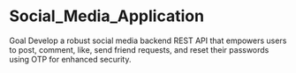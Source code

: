 # Social_Media_Application
Goal Develop a robust social media backend REST API that empowers users to post, comment, like, send friend requests, and reset their passwords using OTP for enhanced security.

